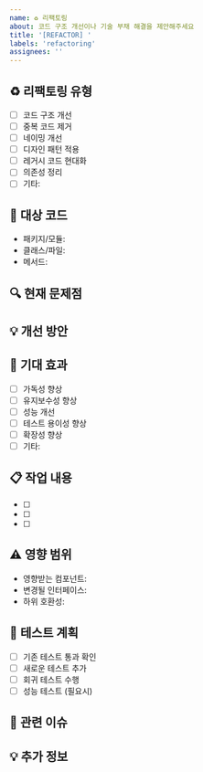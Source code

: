 ```yaml
---
name: ♻️ 리팩토링
about: 코드 구조 개선이나 기술 부채 해결을 제안해주세요
title: '[REFACTOR] '
labels: 'refactoring'
assignees: ''
---
```


## ♻️ 리팩토링 유형

<!-- 해당하는 항목에 체크해주세요 -->
- [ ] 코드 구조 개선
- [ ] 중복 코드 제거
- [ ] 네이밍 개선
- [ ] 디자인 패턴 적용
- [ ] 레거시 코드 현대화
- [ ] 의존성 정리
- [ ] 기타:

## 📍 대상 코드

<!-- 리팩토링할 코드의 위치를 명시해주세요 -->
- 패키지/모듈:
- 클래스/파일:
- 메서드:

## 🔍 현재 문제점

<!-- 현재 코드의 문제점이나 개선이 필요한 이유를 설명해주세요 -->

## 💡 개선 방안

<!-- 어떻게 개선할 것인지 설명해주세요 -->

## 🎯 기대 효과

<!-- 리팩토링 후 기대되는 효과를 작성해주세요 -->
- [ ] 가독성 향상
- [ ] 유지보수성 향상
- [ ] 성능 개선
- [ ] 테스트 용이성 향상
- [ ] 확장성 향상
- [ ] 기타:

## 📋 작업 내용

<!-- 구체적인 작업 내용을 체크리스트로 작성해주세요 -->
- [ ]
- [ ]
- [ ]

## ⚠️ 영향 범위

<!-- 리팩토링이 영향을 미치는 범위를 작성해주세요 -->
- 영향받는 컴포넌트:
- 변경될 인터페이스:
- 하위 호환성:

## 🧪 테스트 계획

<!-- 리팩토링 후 검증 방법을 작성해주세요 -->
- [ ] 기존 테스트 통과 확인
- [ ] 새로운 테스트 추가
- [ ] 회귀 테스트 수행
- [ ] 성능 테스트 (필요시)

## 🔗 관련 이슈

<!-- 관련된 기술 부채나 이슈가 있다면 링크해주세요 -->

## 💡 추가 정보

<!-- 추가로 필요한 정보가 있다면 작성해주세요 -->
